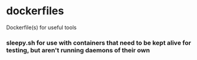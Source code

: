 # dockerfiles
Dockerfile(s) for useful tools

### sleepy.sh for use with containers that need to be kept alive for testing, but aren't running daemons of their own
